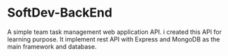 # SoftDev-BackEnd

A simple team task management web application API. i created this API for learning purpose. It implement rest API with Express and MongoDB as the main framework and database.
